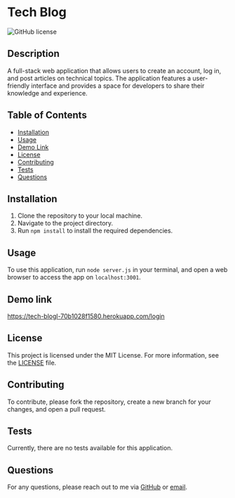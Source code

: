 
# Tech Blog
![GitHub license](https://img.shields.io/badge/license-MIT-blue.svg)

## Description

A full-stack web application that allows users to create an account, log in, and post articles on technical topics. The application features a user-friendly interface and provides a space for developers to share their knowledge and experience.

## Table of Contents

- [Installation](#installation)
- [Usage](#usage)
- [Demo Link](#demo-link)
- [License](#license)
- [Contributing](#contributing)
- [Tests](#tests)
- [Questions](#questions)

## Installation

1. Clone the repository to your local machine.
2. Navigate to the project directory.
3. Run `npm install` to install the required dependencies.

## Usage

To use this application, run `node server.js` in your terminal, and open a web browser to access the app on `localhost:3001`.

## Demo link
https://tech-blogl-70b1028f1580.herokuapp.com/login

## License

This project is licensed under the MIT License. For more information, see the [LICENSE](https://opensource.org/licenses/MIT) file.

## Contributing

To contribute, please fork the repository, create a new branch for your changes, and open a pull request.

## Tests

Currently, there are no tests available for this application.

## Questions

For any questions, please reach out to me via [GitHub](https://github.com/JoelCupeles) or [email](mailto:myemail@gmail.com).
